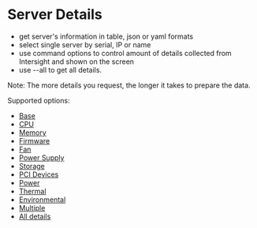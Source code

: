# Server Details

- get server's information in table, json or yaml formats
- select single server by serial, IP or name
- use command options to control amount of details collected from Intersight and shown on the screen
- use --all to get all details.

Note: The more details you request, the longer it takes to prepare the data.

Supported options:
- [Base](./ServerDetailsBase.md)
- [CPU](./ServerDetailsCpu.md)
- [Memory](./ServerDetailsMemory.md)
- [Firmware](./ServerDetailsFw.md)
- [Fan](./ServerDetailsFan.md)
- [Power Supply](./ServerDetailsPsu.md)
- [Storage](./ServerDetailsStorage.md)
- [PCI Devices](./ServerDetailsPci.md)
- [Power](./ServerDetailsPower.md)
- [Thermal](./ServerDetailsThermal.md)
- [Environmental](./ServerDetailsEnv.md)
- [Multiple](./ServerDetailsMulti.md)
- [All details](./ServerDetailsAll.md)
